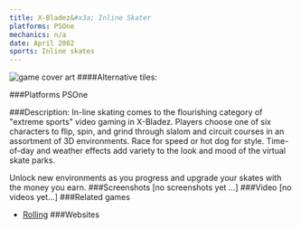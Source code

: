 ```yaml
---
title: X-Bladez&#x3a; Inline Skater
platforms: PSOne
mechanics: n/a
date: April 2002
sports: Inline skates
---
```

![game cover art](//images.igdb.com/igdb/image/upload/t_cover_big/fjppfgsnd6smne6jqpss.jpg "Logo Title Text 1")
####Alternative tiles:

###Platforms
PSOne

###Description:
In-line skating comes to the flourishing category of "extreme sports" video gaming in X-Bladez. Players choose one of six characters to flip, spin, and grind through slalom and circuit courses in an assortment of 3D environments. Race for speed or hot dog for style. Time-of-day and weather effects add variety to the look and mood of the virtual skate parks. 
 
Unlock new environments as you progress and upgrade your skates with the money you earn.
###Screenshots
[no screenshots yet ...]
###Video
[no videos yet...]
###Related games
* [Rolling](/games/rolling-6017/)
###Websites

